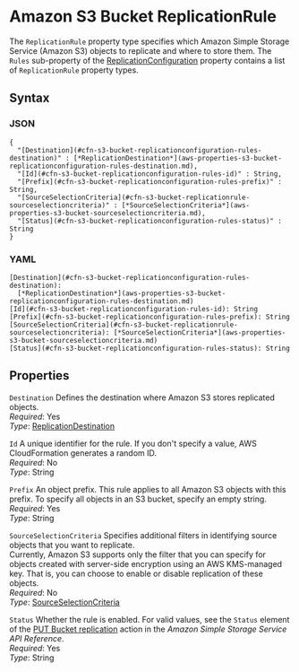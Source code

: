 # Amazon S3 Bucket ReplicationRule<a name="aws-properties-s3-bucket-replicationconfiguration-rules"></a>

The `ReplicationRule` property type specifies which Amazon Simple Storage Service \(Amazon S3\) objects to replicate and where to store them\. The `Rules` sub\-property of the [ReplicationConfiguration](aws-properties-s3-bucket-replicationconfiguration.md) property contains a list of `ReplicationRule` property types\.

## Syntax<a name="w13ab1c21c10d204c13d122b5"></a>

### JSON<a name="aws-properties-s3-bucket-replicationconfiguration-rules-syntax.json"></a>

```
{
  "[Destination](#cfn-s3-bucket-replicationconfiguration-rules-destination)" : [*ReplicationDestination*](aws-properties-s3-bucket-replicationconfiguration-rules-destination.md),
  "[Id](#cfn-s3-bucket-replicationconfiguration-rules-id)" : String,
  "[Prefix](#cfn-s3-bucket-replicationconfiguration-rules-prefix)" : String,
  "[SourceSelectionCriteria](#cfn-s3-bucket-replicationrule-sourceselectioncriteria)" : [*SourceSelectionCriteria*](aws-properties-s3-bucket-sourceselectioncriteria.md),              
  "[Status](#cfn-s3-bucket-replicationconfiguration-rules-status)" : String
}
```

### YAML<a name="aws-properties-s3-bucket-replicationconfiguration-rules-syntax.yaml"></a>

```
[Destination](#cfn-s3-bucket-replicationconfiguration-rules-destination): 
  [*ReplicationDestination*](aws-properties-s3-bucket-replicationconfiguration-rules-destination.md)
[Id](#cfn-s3-bucket-replicationconfiguration-rules-id): String
[Prefix](#cfn-s3-bucket-replicationconfiguration-rules-prefix): String
[SourceSelectionCriteria](#cfn-s3-bucket-replicationrule-sourceselectioncriteria): [*SourceSelectionCriteria*](aws-properties-s3-bucket-sourceselectioncriteria.md)
[Status](#cfn-s3-bucket-replicationconfiguration-rules-status): String
```

## Properties<a name="w13ab1c21c10d204c13d122b7"></a>

`Destination`  <a name="cfn-s3-bucket-replicationconfiguration-rules-destination"></a>
Defines the destination where Amazon S3 stores replicated objects\.  
*Required*: Yes  
*Type*: [ReplicationDestination](aws-properties-s3-bucket-replicationconfiguration-rules-destination.md)

`Id`  <a name="cfn-s3-bucket-replicationconfiguration-rules-id"></a>
A unique identifier for the rule\. If you don't specify a value, AWS CloudFormation generates a random ID\.  
*Required*: No  
*Type*: String

`Prefix`  <a name="cfn-s3-bucket-replicationconfiguration-rules-prefix"></a>
An object prefix\. This rule applies to all Amazon S3 objects with this prefix\. To specify all objects in an S3 bucket, specify an empty string\.  
*Required*: Yes  
*Type*: String

`SourceSelectionCriteria`  <a name="cfn-s3-bucket-replicationrule-sourceselectioncriteria"></a>
Specifies additional filters in identifying source objects that you want to replicate\.  
Currently, Amazon S3 supports only the filter that you can specify for objects created with server\-side encryption using an AWS KMS\-managed key\. That is, you can choose to enable or disable replication of these objects\.  
*Required*: No  
*Type*: [SourceSelectionCriteria](aws-properties-s3-bucket-sourceselectioncriteria.md)

`Status`  <a name="cfn-s3-bucket-replicationconfiguration-rules-status"></a>
Whether the rule is enabled\. For valid values, see the `Status` element of the [PUT Bucket replication](https://docs.aws.amazon.com/AmazonS3/latest/API/RESTBucketPUTreplication.html) action in the *Amazon Simple Storage Service API Reference*\.  
*Required*: Yes  
*Type*: String